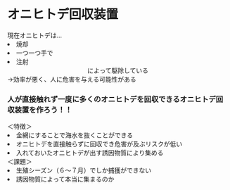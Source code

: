<div class="header">
  <h1>オニヒトデ回収装置
    </div>
  <div class="main">
    <m1>現在オニヒトデは...</m1>
    <li>焼却</li>
    <li>一つ一つ手で</li>
    <li>注射</li>
    <m1>　　　　　　　　　　　　　によって駆除している</m1>
  </div>
    <m1>→効率が悪く、人に危害を与える可能性がある</m1>
  <h3>人が直接触れず一度に多くのオニヒトデを回収できるオニヒトデ回収装置を作ろう！！</h3>
  </div>
  <m1>＜特徴＞</m1>
  <o1>
   <li>金網にすることで海水を抜くことができる</li>
   <li>オニヒトデを直接触らずに回収でき危害が及ぶリスクが低い</li>
   <li>入れておいたオニヒトデが出す誘因物質により集める</li>
  </o1>
  <m1>＜課題＞</m1>
  <li>生殖シーズン（６～７月）でしか捕獲ができない</li>
  <li>誘因物質によって本当に集まるのか</li>
